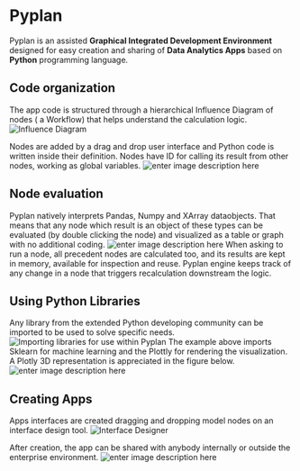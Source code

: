 # **Pyplan**
Pyplan is an assisted **Graphical Integrated Development Environment** designed for easy creation and sharing of **Data Analytics Apps** based on **Python** programming language.

## **Code organization**
The app code is structured through a hierarchical Influence Diagram of nodes ( a Workflow) that helps understand the calculation logic.
![Influence Diagram](http://img.pyplan.org/index_influence_diagram_drag.png)

Nodes are added by a drag and drop user interface and Python code is written inside their definition. Nodes have ID for calling its result from other nodes, working as global variables.
![enter image description here](http://img.pyplan.org/index_node_code.png)

## **Node evaluation**
Pyplan natively interprets Pandas, Numpy and XArray dataobjects. That means that any node which result is an object of these types can be evaluated (by double clicking the node) and visualized as a table or graph with no additional coding.
![enter image description here](http://img.pyplan.org/index_node_result.png)
When asking to run a node, all precedent nodes are calculated too, and its results are kept in memory, available for inspection and reuse. Pyplan engine keeps track of any change in a node that triggers recalculation downstream the logic.

## **Using Python Libraries**
Any library from the extended Python developing community can be imported to be used to solve specific needs.
![Importing libraries for use within Pyplan](http://img.pyplan.org/index_import_lib.png)
The example above imports Sklearn for machine learning and the Plottly for rendering the visualization. A Plotly 3D representation is appreciated in the figure below.
![enter image description here](http://img.pyplan.org/index_plotly_graph.png)

## Creating Apps
Apps interfaces are created dragging and dropping model nodes on an interface design tool.
![Interface Designer](http://img.pyplan.org/index_new_interface.png)

After creation, the app can be shared with anybody internally or outside the enterprise environment.
![enter image description here](http://img.pyplan.org/index_share_app.png)
<!--stackedit_data:
eyJoaXN0b3J5IjpbLTE3ODk3MDYwMywtMTg2OTI3OTQyLDg3OD
k5NTQ4LC0yMDY4MzUyMDM3LDgwMDUyOTIwMiwxNzc1NDA4NDAs
LTE0ODM0NzU2MTMsLTE4MDAzMTQ4MjMsMTk3NDQ3MzU4NSwtMT
k4MjgyNjI1NiwtMjQxMzY5OTM5LC02MzYzNDY0NzgsOTc2ODg4
NzYwLDk3MTI3NTMwNiwxNjk4NjA1MjE0LDE4MjYzODc1MDUsMT
E5MzgyOTY3MSwxMDI3MzQyNzk2LC0xMjQ2NTI3MjMzLC0xMjU3
MTk4Mjk5XX0=
-->